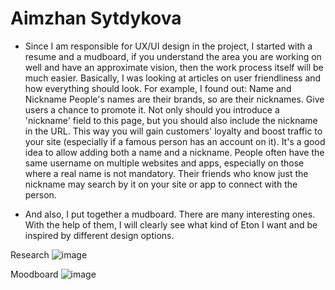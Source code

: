 # Aimzhan Sytdykova
* Since I am responsible for UX/UI design in the project, I started with a resume and a mudboard, if you understand the area you are working on well and have an approximate vision, then the work process itself will be much easier.
Basically, I was looking at articles on user friendliness and how everything should look. For example, I found out:
Name and Nickname
People's names are their brands, so are their nicknames. Give users a chance to promote it. Not only should you introduce a 'nickname' field to this page, but you should also include the nickname in the URL. This way you will gain customers' loyalty and boost traffic to your site (especially if a famous person has an account on it). It's a good idea to allow adding both a name and a nickname. People often have the same username on multiple websites and apps, especially on those where a real name is not mandatory. Their friends who know just the nickname may search by it on your site or app to connect with the person.

* And also, I put together a mudboard. There are many interesting ones. With the help of them, I will clearly see what kind of Eton I want and be inspired by different design options.

Research
![image](https://user-images.githubusercontent.com/49391323/157046584-54e4f743-a9b6-4bfb-a698-819428eb46e3.png)

Moodboard
![image](https://user-images.githubusercontent.com/49391323/157046680-21fab5e9-72cf-4f62-9650-921e4e36a338.png)

